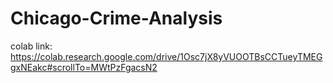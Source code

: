 # Chicago-Crime-Analysis
colab link: https://colab.research.google.com/drive/1Osc7jX8yVUOOTBsCCTueyTMEGgxNEakc#scrollTo=MWtPzFgacsN2
